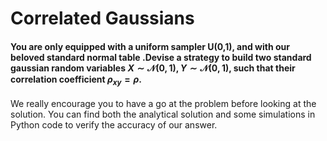 # Correlated Gaussians

#### You are only equipped with a uniform sampler U(0,1), and with our beloved standard normal table .Devise a strategy to build two standard gaussian random variables  $X \sim \mathcal{N}(0,1), Y \sim \mathcal{N}(0,1)$, such that their correlation coefficient $\rho_{xy} = \rho$.

We really encourage you to have a go at the problem before looking at the solution. You can find both the analytical solution and some simulations in Python code to verify the accuracy of our answer.
